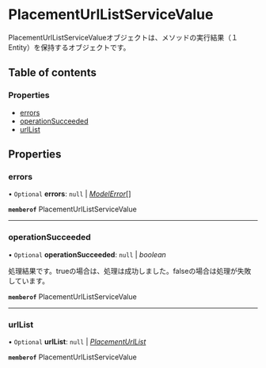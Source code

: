 # PlacementUrlListServiceValue


<div lang=\"ja\">PlacementUrlListServiceValueオブジェクトは、メソッドの実行結果（１Entity）を保持するオブジェクトです。</div> 

## Table of contents

### Properties

- [errors](placementurllistservicevalue.md#errors)
- [operationSucceeded](placementurllistservicevalue.md#operationsucceeded)
- [urlList](placementurllistservicevalue.md#urllist)

## Properties

### errors

• `Optional` **errors**: ``null`` \| [*ModelError*](modelerror.md)[]

**`memberof`** PlacementUrlListServiceValue

___

### operationSucceeded

• `Optional` **operationSucceeded**: ``null`` \| *boolean*

<div lang=\"ja\">処理結果です。trueの場合は、処理は成功しました。falseの場合は処理が失敗しています。</div> 

**`memberof`** PlacementUrlListServiceValue

___

### urlList

• `Optional` **urlList**: ``null`` \| [*PlacementUrlList*](placementurllist.md)

**`memberof`** PlacementUrlListServiceValue
